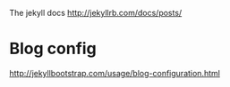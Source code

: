 The jekyll docs
http://jekyllrb.com/docs/posts/

# Blog config
http://jekyllbootstrap.com/usage/blog-configuration.html